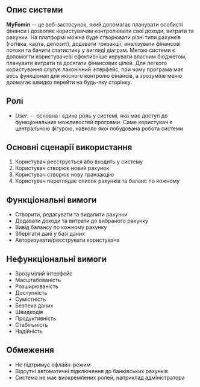 ## Опис системи

**MyFomin** -- це веб-застосунок, який допомагає планувати особисті фінанси і дозволяє користувачам контролювати свої доходи, витрати та рахунки. На платформі можна буде створювати різні типи рахунків (готівка, карта, депозит), додавати трнзакції, аналізувати фінансові потоки та бачити статистику у вигляді діаграм. Метою системи є допомогти користувачеві ефективніше керувати власним бюджетом, планувати витрати та досягати фінансових цілей. Для легкого користування слугує лаконічний інтерфейс, при чому програма має весь функціонал для якісного контролю фінансів, а зрозуміле меню 
доомагає швидко перейти на будь-яку сторінку.

## Ролі
- *User:* -- основна і єдина роль у системі, яка має доступ до функціональних можливостей програми. Саме користувач є центральною фігурою, навколо якої побудована робота системи

## Основні сценарії використання
1. Користувач реєструється або входить у систему
2. Користувач створює новий рахунок
3. Користувач створює нову транзакцію
4. Користувач переглядає список рахунків та баланс по кожному

## Функціональні вимоги
* Створити, редагувати та видалити рахунки
* Додавати доходи та витрати до вибраного рахунку
* Вивід балансу по кожному рахунку
* Зберігати дані у базі даних
* Авторизувати/реєструвати користувача

## Нефункціональні вимоги
* Зрозумілий інтерфейс
* Масштабованість
* Розширюваність
* Доступність
* Сумістність
* Безпека даних
* Швидкодія
* Продуктивність
* Стабільність
* Надійність

## Обмеження
* Не підтримує офлайн-режим
* Відсутні автоматичні підключення до банківських рахунків
* Система не має виокремлених ролей, наприклад адміністратора